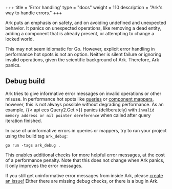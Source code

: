 +++
title = 'Error handling'
type = "docs"
weight = 110
description = "Ark's way to handle errors."
+++

Ark puts an emphasis on safety, and on avoiding undefined and unexpected behavior.
It panics on unexpected operations, like removing a dead entity,
adding a component that is already present, or attempting to change a locked world.

This may not seem idiomatic for Go.
However, explicit error handling in performance hot spots is not an option.
Neither is silent failure or ignoring invalid operations, given the scientific background of Ark.
Therefore, Ark panics.

## Debug build

Ark tries to give informative error messages on invalid operations or other misuse.
In performance hot spots like [queries](../queries) or [component mappers](../operations#component-mappers),
however, this is not always possible without degrading performance.
As an example, {{< api ecs Query2.Get >}} panics (deliberately) with `invalid memory address or nil pointer dereference`
when called after query iteration finished.

In case of uninformative errors in queries or mappers, try to run your project using the build tag `ark_debug`:

```
go run -tags ark_debug .
```

This enables additional checks for more helpful error messages, at the cost of a performance penalty.
Note that this does not change when Ark panics, it only improves the error messages.

If you still get uninformative error messages from inside Ark, please [create an issue!](https://github.com/mlange-42/ark/issues/new)
Either there are missing debug checks, or there is a bug in Ark.
